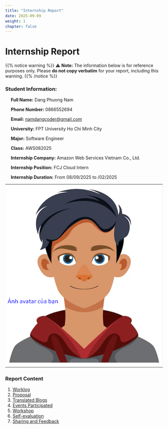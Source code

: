```yaml
---
title: "Internship Report"
date: 2025-09-09
weight: 1
chapter: false
---
```


# Internship Report

{{% notice warning %}}
⚠️ **Note:** The information below is for reference purposes only. Please **do not copy verbatim** for your report, including this warning.
{{% /notice %}}

### Student Information:

&emsp; **Full Name:** Dang Phuong Nam

&emsp; **Phone Number:** 0866552694

&emsp; **Email:** namdangcoder@gmail.com

&emsp; **University:** FPT University Ho Chi Minh City

&emsp; **Major:** Software Engineer

&emsp; **Class:** AWS082025

&emsp; **Internship Company:** Amazon Web Services Vietnam Co., Ltd.

&emsp; **Internship Position:** FCJ Cloud Intern

&emsp; **Internship Duration:** From 08/09/2025 to /02/2025

![Your profile picture](images/avatar.png)

### Report Content

1.  [Worklog](1-Worklog/)
2.  [Proposal](2-Proposal/)
3.  [Translated Blogs](3-BlogsTranslated/)
4.  [Events Participated](4-EventParticipated/)
5.  [Workshop](5-Workshop/)
6.  [Self-evaluation](6-Self-evaluation/)
7.  [Sharing and Feedback](7-Feedback/)
